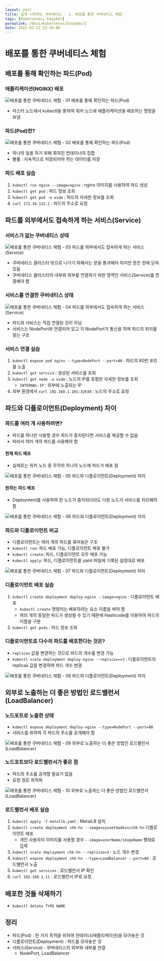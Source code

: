 ```yaml
---
layout: post
title: 쉽게 시작하는 쿠버네티스 - 2. 배포를 통한 쿠버네티스 체험
tags: [Kubernetes, Easyk8s]
permalink: /docs/Kubernetes/Easyk8s/2
date: 2022-02-22 22:10:00
---
```

# 배포를 통한 쿠버네티스 체험

## 배포를 통해 확인하는 파드(Pod)

### 애플리케이션(NGINX) 배포
![배포를 통한 쿠버네티스 체험 - 01  배포를 통해 확인하는 파드(Pod)](https://user-images.githubusercontent.com/52024566/155139692-8ba9cbfb-812f-4a49-abc8-163d07f00107.png "배포를 통한 쿠버네티스 체험 - 01  배포를 통해 확인하는 파드(Pod)")
- 마스터 노드에서 kubectl을 통하여 워커 노드에 애플리케이션을 배포하는 명령을 보냄

###  파드(Pod)란?

![배포를 통한 쿠버네티스 체험 - 02  배포를 통해 확인하는 파드(Pod)](https://user-images.githubusercontent.com/52024566/155139696-aed0b0ee-cdd3-4019-83eb-8d481ba5640f.png)
- 하나의 일을 하기 위해 묶여진 컨테이너의 집합
- 볼륨 : 지속적으로 저장되어야 하는 데이터를 저장

### 파드 배포 실습
1. `kubectl run nginx --image=nginx` : nginx 이미지를 사용하여 파드 생성 
2. `kubectl get pod` : 파드 정보 조회
3. `kubectl get pod -o wide` : 파드의 자세한 정보를 조회
4. `curl 172.16.132.1` : 파드의 주소로 요청

## 파드를 외부에서도 접속하게 하는 서비스(Service)

### 서비스가 없는 쿠버네티스 상태
![배포를 통한 쿠버네티스 체험 - 03  파드를 외부에서도 접속하게 하는 서비스(Service)](https://user-images.githubusercontent.com/52024566/155140958-5db51208-a8cd-44db-bb85-ff8c223caf0a.png)
- 쿠버네티스 클러스터 밖으로 나가기 위해서는 문을 통과해야 하지만 문은 현재 닫혀있음
- 쿠버네티스 클러스터의 내부와 외부를 연결하기 위한 영역인 서비스(Service)를 연결해야 함

### 서비스를 연결한 쿠버네티스 상태

![배포를 통한 쿠버네티스 체험 - 04  파드를 외부에서도 접속하게 하는 서비스(Service)](https://user-images.githubusercontent.com/52024566/155140961-b2afdfe8-4937-4a2e-84db-22c5881a231c.png)

- 파드와 서비스는 직접 연결된 것이 아님
- 서비스는 NodePort와 연결되어 있고 각 NodePort가 통신을 하며 파드의 위치를 찾는 구조 

### 서비스 연결 실습
1. `kubectl expose pod nginx --type=NodePort --port=80` : 파드의 80번 포트를 노출
2. `kubectl get service` : 생성된 서비스를 조회
3. `kubectl get node -o wide` : 노드의 IP를 포함한 자세한 정보를 조회
    - `INTERNAL-IP` : 외부에 노출되는 IP
5. 외부 환경에서 `curl 192.168.1.101:32630` : 노드의 주소로 요청

## 파드와 디플로이먼트(Deployment) 차이

### 파드를 여러 개 사용하려면?
- 파드를 하나만 사용할 경우 파드가 중지된다면 서비스를 제공할 수 없음
- 따라서 여러 개의 파드를 사용해야 함
#### 현재 파드 배포
- 실제로는 워커 노드 중 무작위 하나의 노드에 파드가 배포 됨

![배포를 통한 쿠버네티스 체험 - 05  파드와 디플로이먼트(Deployment) 차이](https://user-images.githubusercontent.com/52024566/155143827-dc56140d-9b17-4205-9abc-287153519e7b.png)

####  원하는 파드 배포
- Deployment를 사용하여 한 노드가 중지되더라도 다른 노드가 서비스를 처리해야 함

![배포를 통한 쿠버네티스 체험 - 06  파드와 디플로이먼트(Deployment) 차이](https://user-images.githubusercontent.com/52024566/155143830-c2fb3d33-affc-45c1-a83a-86b475adb802.png)

### 파드와 디플로이먼트 비교
- 디플로이먼트는 여러 개의 파드를 묶어놓은 구조
- `kubectl run`: 파드 배포 가능, 디플로이먼트 배포 불가
- `kubectl create`: 파드, 디플로이먼트 모두 배포 가능
- `kubectl apply`: 파드, 디플로이먼트를 yaml 파일에 기록된 설정대로 배포

![배포를 통한 쿠버네티스 체험 - 07  파드와 디플로이먼트(Deployment) 차이](https://user-images.githubusercontent.com/52024566/155143833-3bf311f0-e1f0-45d5-8749-8e3c8c927b68.png)

### 디플로이먼트 배포 실습
1. `kubectl create deployment deploy-nginx --image=nginx` : 디플로이먼트 배포
    - `kubectl create` 명령어는 배포하려는 요소 이름을 써야 함
    - 여러 개의 동일한 파드가 생성될 수 있기 때문에 Hashcode를 이용하여 파드의 이름을 구분
2. `kubectl get pods` : 파드 정보 조회

### 디플로이먼트로 다수의 파드를 배포한다는 것은?
- `replicas` 값을 변경하는 것으로 파드의 개수를 변경 가능
- `kubectl scale deployment deploy-nginx --replicas==3` : 디플로이먼트의 replicas 값을 변경하여 파드 개수 변경

![배포를 통한 쿠버네티스 체험 - 08  파드와 디플로이먼트(Deployment) 차이](https://user-images.githubusercontent.com/52024566/155143836-0b86f0b6-180c-407f-a744-9883574e5f02.png)

## 외부로 노출하는 더 좋은 방법인 로드밸런서(LoadBalancer)

### 노드포트로 노출한 상태
- `kubectl expose deployment deploy-nginx --type=NodePort --port=80`
- 서비스를 위하여 각 파드의 주소를 공개해야 함

![배포를 통한 쿠버네티스 체험 - 09  외부로 노출하는 더 좋은 방법인 로드밸런서(LoadBalancer)](https://user-images.githubusercontent.com/52024566/155147854-80622e64-74c9-4da8-94ff-640af8619cbc.png)

### 노드포트보다 로드밸런서가 좋은 점
- 파드의 주소를 공개할 필요가 없음
- 요청 경로 최적화

![배포를 통한 쿠버네티스 체험 - 10  외부로 노출하는 더 좋은 방법인 로드밸런서(LoadBalancer)](https://user-images.githubusercontent.com/52024566/155148515-19bb9d1d-2573-4414-9f3f-b5dc43bd38cc.png)

### 로드밸런서 배포 실습
1. `kubectl apply -f metallb.yaml` : MetalLB 설치
2. `kubectl create deployment chk-hn --image=sysnet4admin/chk-hn` 디플로이먼트 배포
    - 개인 사용자의 이미지를 사용할 경우 `--image=userName/imageName` 형태로 입력
4. `kubectl scale deployment chk-hn --replicas=3` : 노드 개수 변경
5. `kubectl expose deployment chk-hn --type=LoadBalancer --port=80` : 로드밸런서 노출
6. `kubectl get services` : 로드밸런서 IP 확인
7. `curl 192.168.1.11` : 로드밸런서 IP로 요청

## 배포한 것들 삭제하기
- `kubectl delete TYPE NAME`

## 정리
- 파드(Pod) : 한 가지 목적을 위하여 컨테이너(애플리케이션)을 모아놓은 것
- 디플로이먼트(Deployment) : 파드를 모아놓은 것
- 서비스(Service) : 쿠버네티스의 외부와 내부를 연결
    - NodePort, LoadBalancer